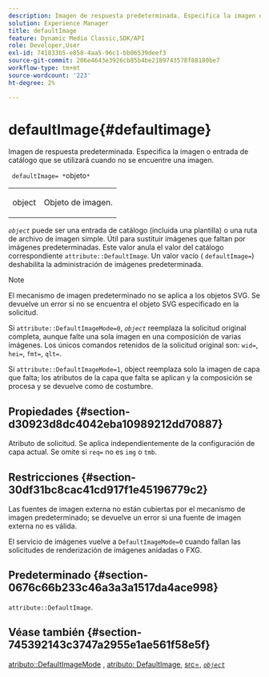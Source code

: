 ```yaml
---
description: Imagen de respuesta predeterminada. Especifica la imagen o entrada de catálogo que se utilizará cuando no se encuentre una imagen.
solution: Experience Manager
title: defaultImage
feature: Dynamic Media Classic,SDK/API
role: Developer,User
exl-id: 741833b5-e858-4aa5-96c1-bb06539deef3
source-git-commit: 206e4643e3926cb85b4be2189743578f88180be7
workflow-type: tm+mt
source-wordcount: '223'
ht-degree: 2%

---
```


# defaultImage{#defaultimage}

Imagen de respuesta predeterminada. Especifica la imagen o entrada de catálogo que se utilizará cuando no se encuentre una imagen.

` defaultImage= *`objeto`*`

<table id="simpletable_C1FC14B7D9AE476DB2B10EB402944335"> 
 <tr class="strow"> 
  <td class="stentry"> <p> <span class="codeph"> <span class="varname"> object  </span> </span> </p> </td> 
  <td class="stentry"> <p>Objeto de imagen. </p> </td> 
 </tr> 
</table>

*`object`* puede ser una entrada de catálogo (incluida una plantilla) o una ruta de archivo de imagen simple. Útil para sustituir imágenes que faltan por imágenes predeterminadas. Este valor anula el valor del catálogo correspondiente `attribute::DefaultImage`. Un valor vacío ( `defaultImage=`) deshabilita la administración de imágenes predeterminada.

>[!NOTE]
>
>El mecanismo de imagen predeterminado no se aplica a los objetos SVG. Se devuelve un error si no se encuentra el objeto SVG especificado en la solicitud.

Si `attribute::DefaultImageMode=0`, *`object`* reemplaza la solicitud original completa, aunque falte una sola imagen en una composición de varias imágenes. Los únicos comandos retenidos de la solicitud original son: `wid=`, `hei=`, `fmt=`, `qlt=`.

Si `attribute::DefaultImageMode=1`, object reemplaza solo la imagen de capa que falta; los atributos de la capa que falta se aplican y la composición se procesa y se devuelve como de costumbre.

## Propiedades {#section-d30923d8dc4042eba10989212dd70887}

Atributo de solicitud. Se aplica independientemente de la configuración de capa actual. Se omite si `req=` no es `img` o `tmb`.

## Restricciones {#section-30df31bc8cac41cd917f1e45196779c2}

Las fuentes de imagen externa no están cubiertas por el mecanismo de imagen predeterminado; se devuelve un error si una fuente de imagen externa no es válida.

El servicio de imágenes vuelve a `DefaultImageMode=0` cuando fallan las solicitudes de renderización de imágenes anidadas o FXG.

## Predeterminado {#section-0676c66b233c46a3a3a1517da4ace998}

`attribute::DefaultImage`.

## Véase también {#section-745392143c3747a2955e1ae561f58e5f}

[atributo::DefaultImageMode](../../../../../is-api/image-catalog/image-serving-api-ref/c-image-catalog-reference/c-attributes-reference/r-defaultimagemode.md#reference-8a996af162f84e46bbe9e6e0d4e26782) ,  [atributo: DefaultImage](../../../../../is-api/image-catalog/image-serving-api-ref/c-image-catalog-reference/c-attributes-reference/r-is-cat-defaultimage.md#reference-8e9900e129f54ed68462a3c2fc3bc433),  [src=](../../../../../is-api/http-ref/image-serving-api-ref/c-http-protocol-reference/c-command-reference/r-src.md#reference-f6506637778c4c69bf106a7924a91ab1),  [ *`object`* ](../../../../../is-api/http-ref/image-serving-api-ref/c-http-protocol-reference/c-data-types/r-object.md#reference-2591bd24548d462782c68d138ef795a0)
